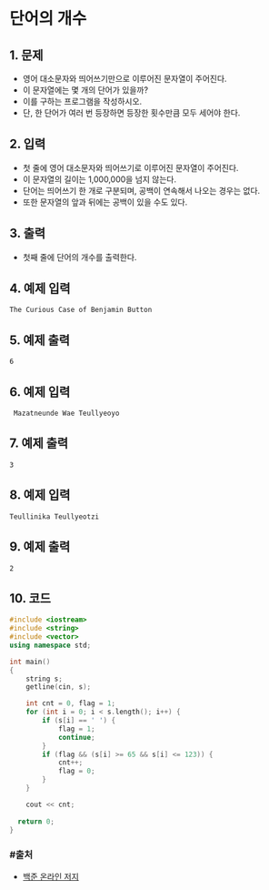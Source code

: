 # 단어의 개수

## 1. 문제

- 영어 대소문자와 띄어쓰기만으로 이루어진 문자열이 주어진다.
- 이 문자열에는 몇 개의 단어가 있을까?
- 이를 구하는 프로그램을 작성하시오.
- 단, 한 단어가 여러 번 등장하면 등장한 횟수만큼 모두 세어야 한다.

## 2. 입력
- 첫 줄에 영어 대소문자와 띄어쓰기로 이루어진 문자열이 주어진다.
- 이 문자열의 길이는 1,000,000을 넘지 않는다. 
- 단어는 띄어쓰기 한 개로 구분되며, 공백이 연속해서 나오는 경우는 없다. 
- 또한 문자열의 앞과 뒤에는 공백이 있을 수도 있다.

## 3. 출력

- 첫째 줄에 단어의 개수를 출력한다.


## 4. 예제 입력
```
The Curious Case of Benjamin Button
```

## 5. 예제 출력
```
6
```

## 6. 예제 입력

```
 Mazatneunde Wae Teullyeoyo
```

## 7. 예제 출력

```
3
```

## 8. 예제 입력

```
Teullinika Teullyeotzi 
```

## 9. 예제 출력

```
2
```

## 10. 코드

```c++
#include <iostream>
#include <string>
#include <vector>
using namespace std;

int main()
{
	string s;
	getline(cin, s);

	int cnt = 0, flag = 1;
	for (int i = 0; i < s.length(); i++) {
		if (s[i] == ' ') {
			flag = 1;
			continue;
		}
		if (flag && (s[i] >= 65 && s[i] <= 123)) {
			cnt++;
			flag = 0;
		}
	}

	cout << cnt;
  
  return 0;
}
```



### #출처

- [백준 온라인 저지](https://www.acmicpc.net/problem/1152)
